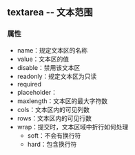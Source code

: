 ## textarea -- 文本范围

### 属性

* name：规定文本区的名称
* value：文本区的值
* disable：禁用该文本区
* readonly：规定文本区为只读
* required
* placeholder：
* maxlength：文本区的最大字符数
* cols：文本区内的可见列数
* rows：文本区内的可见行数
* wrap：提交时，文本区域中折行如何处理
  * soft：不会有换行符
  * hard：包含换行符



